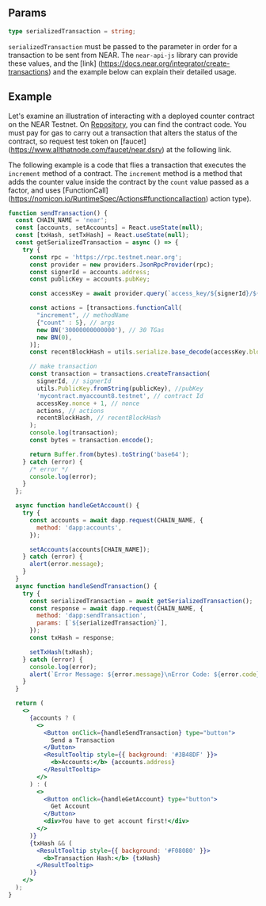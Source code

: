 ## Params
```typescript
type serializedTransaction = string;
```

`serializedTransaction` must be passed to the parameter in order for a transaction to be sent from NEAR. The `near-api-js` library can provide these values, and the [link] (https://docs.near.org/integrator/create-transactions) and the example below can explain their detailed usage.

## Example
Let's examine an illustration of interacting with a deployed counter contract on the NEAR Testnet. On [Repository](https://github.com/DSRV-DevGuild/near-counter-example), you can find the contract code. You must pay for gas to carry out a transaction that alters the status of the contract, so request test token on [faucet] (https://www.allthatnode.com/faucet/near.dsrv) at the following link.

The following example is a code that flies a transaction that executes the `increment` method of a contract. The `increment` method is a method that adds the counter value inside the contract by the `count` value passed as a factor, and uses [FunctionCall] (https://nomicon.io/RuntimeSpec/Actions#functioncallaction) action type).

```jsx live
function sendTransaction() {
  const CHAIN_NAME = 'near';
  const [accounts, setAccounts] = React.useState(null);
  const [txHash, setTxHash] = React.useState(null);
  const getSerializedTransaction = async () => {
    try {
      const rpc = 'https://rpc.testnet.near.org';
      const provider = new providers.JsonRpcProvider(rpc);
      const signerId = accounts.address;
      const publicKey = accounts.pubKey;

      const accessKey = await provider.query(`access_key/${signerId}/${publicKey}`, '');

      const actions = [transactions.functionCall(
        "increment", // methodName
        {"count" : 5}, // args
        new BN('30000000000000'), // 30 TGas
        new BN(0),
      )];
      const recentBlockHash = utils.serialize.base_decode(accessKey.block_hash);

      // make transaction
      const transaction = transactions.createTransaction(
        signerId, // signerId
        utils.PublicKey.fromString(publicKey), //pubKey
        'mycontract.myaccount8.testnet', // contract Id
        accessKey.nonce + 1, // nonce
        actions, // actions
        recentBlockHash, // recentBlockHash
      );
      console.log(transaction);
      const bytes = transaction.encode();

      return Buffer.from(bytes).toString('base64');
    } catch (error) {
      /* error */
      console.log(error);
    }
  };

  async function handleGetAccount() {
    try {
      const accounts = await dapp.request(CHAIN_NAME, {
        method: 'dapp:accounts',
      });

      setAccounts(accounts[CHAIN_NAME]);
    } catch (error) {
      alert(error.message);
    }
  }
  async function handleSendTransaction() {
    try {
      const serializedTransaction = await getSerializedTransaction();
      const response = await dapp.request(CHAIN_NAME, {
        method: 'dapp:sendTransaction',
        params: [`${serializedTransaction}`],
      });
      const txHash = response;

      setTxHash(txHash);
    } catch (error) {
      console.log(error);
      alert(`Error Message: ${error.message}\nError Code: ${error.code}`);
    }
  }

  return (
    <>
      {accounts ? (
        <>
          <Button onClick={handleSendTransaction} type="button">
            Send a Transaction
          </Button>
          <ResultTooltip style={{ background: '#3B48DF' }}>
            <b>Accounts:</b> {accounts.address}
          </ResultTooltip>
        </>
      ) : (
        <>
          <Button onClick={handleGetAccount} type="button">
            Get Account
          </Button>
          <div>You have to get account first!</div>
        </>
      )}
      {txHash && (
        <ResultTooltip style={{ background: '#F08080' }}>
          <b>Transaction Hash:</b> {txHash}
        </ResultTooltip>
      )}
    </>
  );
}
```